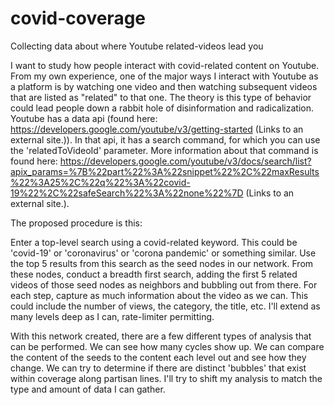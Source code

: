 # covid-coverage
Collecting data about where Youtube related-videos lead you

I want to study how people interact with covid-related content on Youtube. From my own experience, one of the major ways I 
interact with Youtube as a platform is by watching one video and then watching subsequent videos that are listed as "related" 
to that one. The theory is this type of behavior could lead people down a rabbit hole of disinformation and radicalization. 
Youtube has a data api (found here: https://developers.google.com/youtube/v3/getting-started (Links to an external site.)). In 
that api, it has a search command, for which you can use the 'relatedToVideoId' parameter. More information about that command 
is found here: https://developers.google.com/youtube/v3/docs/search/list?apix_params=%7B%22part%22%3A%22snippet%22%2C%22maxResults%22%3A25%2C%22q%22%3A%22covid-19%22%2C%22safeSearch%22%3A%22none%22%7D (Links to an external site.).

 

The proposed procedure is this:

Enter a top-level search using a covid-related keyword. This could be 'covid-19' or 'coronavirus' or 'corona pandemic' or 
something similar. Use the top 5 results from this search as the seed nodes in our network. From these nodes, conduct a 
breadth first search, adding the first 5 related videos of those seed nodes as neighbors and bubbling out from there. For each 
step, capture as much information about the video as we can. This could include the number of views, the category, the title, 
etc. I'll extend as many levels deep as I can, rate-limiter permitting. 

 

With this network created, there are a few different types of analysis that can be performed. We can see how many cycles show 
up. We can compare the content of the seeds to the content each level out and see how they change. We can try to determine if 
there are distinct 'bubbles' that exist within coverage along partisan lines. I'll try to shift my analysis to match the type 
and amount of data I can gather.
